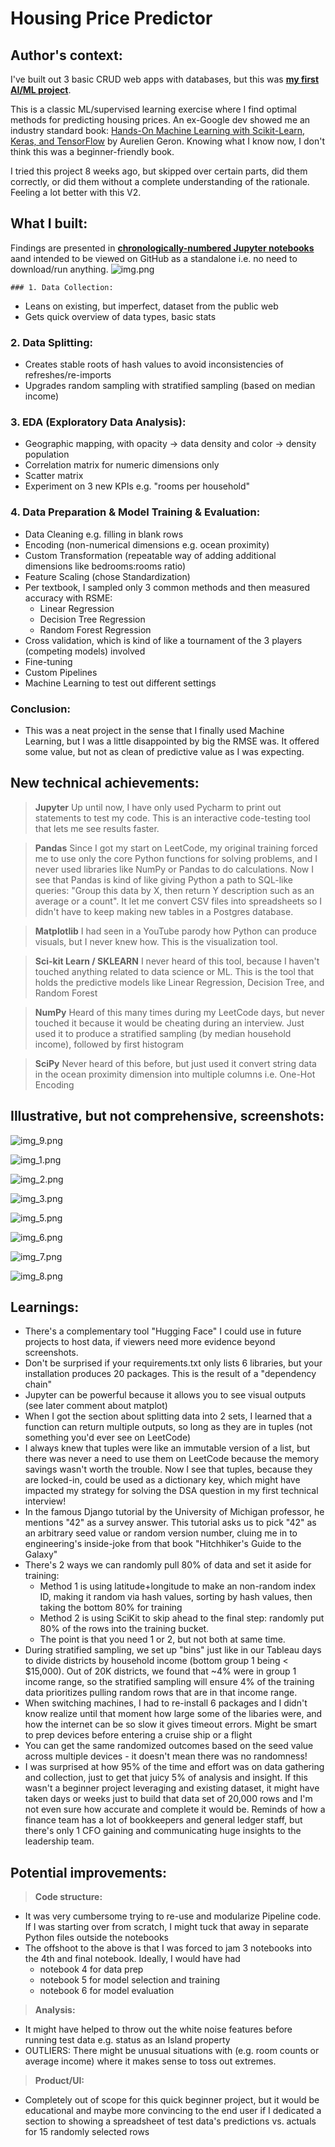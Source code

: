 # Housing Price Predictor

## Author's context:
I've built out 3 basic CRUD web apps with databases, but this was <ins>__my first AI/ML project__</ins>.

This is a classic ML/supervised learning exercise where I find optimal methods for predicting housing prices. An ex-Google dev showed me an industry standard book:
[Hands-On Machine Learning with Scikit-Learn, Keras, and TensorFlow](https://www.amazon.com/Hands-Machine-Learning-Scikit-Learn-TensorFlow/dp/1492032646) by Aurelien Geron. Knowing what I know now, I don't think this was a beginner-friendly book.

I tried this project 8 weeks ago, but skipped over certain parts, did them correctly, or did them without a complete understanding of the rationale. Feeling a lot better with this V2.

## What I built:
Findings are presented in <ins>__chronologically-numbered Jupyter notebooks__</ins> aand intended to be viewed on GitHub as a standalone i.e. no need to download/run anything.
![img.png](img.png)

    ### 1. Data Collection:
  - Leans on existing, but imperfect, dataset from the public web
  - Gets quick overview of data types, basic stats

  ### 2. Data Splitting:
  - Creates stable roots of hash values to avoid inconsistencies of refreshes/re-imports
  - Upgrades random sampling with stratified sampling (based on median income)

  ### 3. EDA (Exploratory Data Analysis):
  - Geographic mapping, with opacity -> data density and color -> density population
  - Correlation matrix for numeric dimensions only
  - Scatter matrix
  - Experiment on 3 new KPIs e.g. "rooms per household"

  ### 4. Data Preparation & Model Training & Evaluation:
  - Data Cleaning e.g. filling in blank rows
  - Encoding (non-numerical dimensions e.g. ocean proximity)
  - Custom Transformation (repeatable way of adding additional dimensions like bedrooms:rooms ratio)
  - Feature Scaling (chose Standardization)
  - Per textbook, I sampled only 3 common methods and then measured accuracy with RSME:
    - Linear Regression
    - Decision Tree Regression
    - Random Forest Regression
  - Cross validation, which is kind of like a tournament of the 3 players (competing models) involved 
  - Fine-tuning
  - Custom Pipelines
  - Machine Learning to test out different settings

  ### Conclusion:
  - This was a neat project in the sense that I finally used Machine Learning, but I was a little disappointed by big the RMSE was. It offered some value, but not as clean of predictive value as I was expecting. 

## New technical achievements:
>**Jupyter**
Up until now, I have only used Pycharm to print out statements to test my code. This is an interactive code-testing tool that lets me see results faster.

>**Pandas**
Since I got my start on LeetCode, my original training forced me to use only the core Python functions for solving problems, and I never used libraries like NumPy or Pandas to do calculations. Now I see that Pandas is kind of like giving Python a path to SQL-like queries: "Group this data by X, then return Y description such as an average or a count". It let me convert CSV files into spreadsheets so I didn't have to keep making new tables in a Postgres database.

>**Matplotlib**
I had seen in a YouTube parody how Python can produce visuals, but I never knew how. This is the visualization tool.

>**Sci-kit Learn / SKLEARN**
I never heard of this tool, because I haven't touched anything related to data science or ML. This is the tool that holds the predictive models like Linear Regression, Decision Tree, and Random Forest

>**NumPy**
Heard of this many times during my LeetCode days, but never touched it because it would be cheating during an interview. Just used it to produce a stratified sampling (by median household income), followed by first histogram

>**SciPy**
Never heard of this before, but just used it convert string data in the ocean proximity dimension into multiple columns i.e. One-Hot Encoding


## Illustrative, but not comprehensive, screenshots:

![img_9.png](img_9.png)

![img_1.png](img_1.png)

![img_2.png](img_2.png)

![img_3.png](img_3.png)

![img_5.png](img_5.png)

![img_6.png](img_6.png)

![img_7.png](img_7.png)

![img_8.png](img_8.png)

## Learnings:
- There's a complementary tool "Hugging Face" I could use in future projects to host data, if viewers need more evidence beyond screenshots.
- Don't be surprised if your requirements.txt only lists 6 libraries, but your installation produces 20 packages. This is the result of a "dependency chain"
- Jupyter can be powerful because it allows you to see visual outputs (see later comment about matplot)
- When I got the section about splitting data into 2 sets, I learned that a function can return multiple outputs, so long as they are in tuples (not something you'd ever see on LeetCode)
- I always knew that tuples were like an immutable version of a list, but there was never a need to use them on LeetCode because the memory savings wasn't worth the trouble. Now I see that tuples, because they are locked-in, could be used as a dictionary key, which might have impacted my strategy for solving the DSA question in my first technical interview!
- In the famous Django tutorial by the University of Michigan professor, he mentions "42" as a survey answer. This tutorial asks us to pick "42" as an arbitrary seed value or random version number, cluing me in to engineering's inside-joke from that book "Hitchhiker's Guide to the Galaxy" 
- There's 2 ways we can randomly pull 80% of data and set it aside for training:
  - Method 1 is using latitude+longitude to make an non-random index ID, making it random via hash values, sorting by hash values, then taking the bottom 80% for training
  - Method 2 is using SciKit to skip ahead to the final step: randomly put 80% of the rows into the training bucket.
  - The point is that you need 1 or 2, but not both at same time.
- During stratified sampling, we set up "bins" just like in our Tableau days to divide districts by household income (bottom group 1 being < $15,000). Out of 20K districts, we found that ~4% were in group 1 income range, so the stratified sampling will ensure 4% of the training data prioritizes pulling random rows that are in that income range.
- When switching machines, I had to re-install 6 packages and I didn't know realize until that moment how large some of the libaries were, and how the internet can be so slow it gives timeout errors. Might be smart to prep devices before entering a cruise ship or a flight
- You can get the same randomized outcomes based on the seed value across multiple devices - it doesn't mean there was no randomness!
- I was surprised at how 95% of the time and effort was on data gathering and collection, just to get that juicy 5% of analysis and insight. If this wasn't a beginner project leveraging and existing dataset, it might have taken days or weeks just to build that data set of 20,000 rows and I'm not even sure how accurate and complete it would be. Reminds of how a finance team has a lot of bookkeepers and general ledger staff, but there's only 1 CFO gaining and communicating huge insights to the leadership team.

## Potential improvements:
>**Code structure:**<br>
- It was very cumbersome trying to re-use and modularize Pipeline code. If I was starting over from scratch, I might tuck that away in separate Python files outside the notebooks
- The offshoot to the above is that I was forced to jam 3 notebooks into the 4th and final notebook. Ideally, I would have had
  - notebook 4 for data prep
  - notebook 5 for model selection and training
  - notebook 6 for model evaluation

>**Analysis:**<br>
- It might have helped to throw out the white noise features before running test data e.g. status as an Island property
- OUTLIERS: There might be unusual situations with (e.g. room counts or average income) where it makes sense to toss out extremes.

>**Product/UI:**<br>
- Completely out of scope for this quick beginner project, but it would be educational and maybe more convincing to the end user if I dedicated a section to showing a spreadsheet of test data's predictions vs. actuals for 15 randomly selected rows